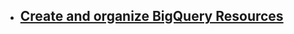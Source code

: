 - [Create and organize BigQuery Resources](https://cloud.google.com/bigquery/docs/resource-hierarchy)
  - 
